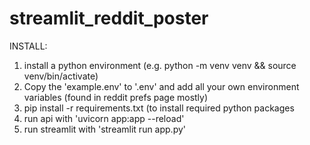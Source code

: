# streamlit_reddit_poster

INSTALL: 
1. install a python environment (e.g. python -m venv venv && source venv/bin/activate)
2. Copy the 'example.env' to '.env'  and add all your own environment variables (found in reddit prefs page mostly)
3. pip install -r requirements.txt (to install required python packages
4. run api with 'uvicorn app:app --reload'
5. run streamlit with 'streamlit run app.py'
